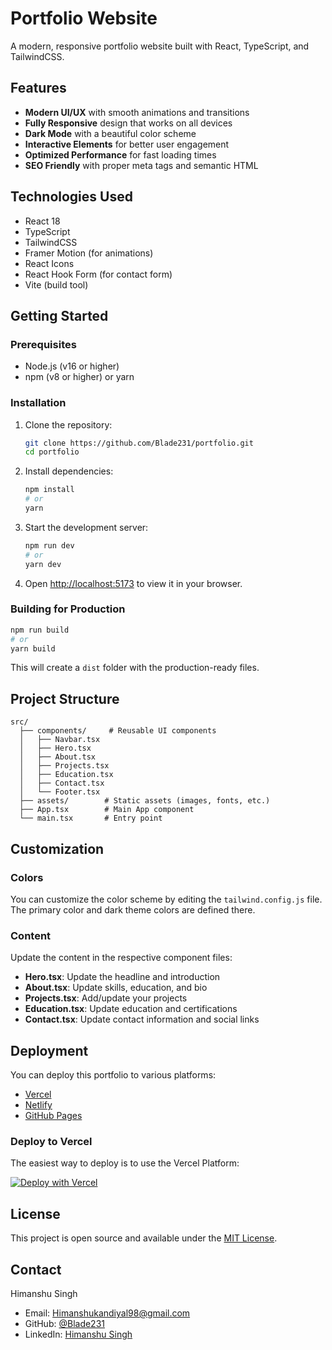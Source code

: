 # Portfolio Website

A modern, responsive portfolio website built with React, TypeScript, and TailwindCSS.

## Features

- **Modern UI/UX** with smooth animations and transitions
- **Fully Responsive** design that works on all devices
- **Dark Mode** with a beautiful color scheme
- **Interactive Elements** for better user engagement
- **Optimized Performance** for fast loading times
- **SEO Friendly** with proper meta tags and semantic HTML

## Technologies Used

- React 18
- TypeScript
- TailwindCSS
- Framer Motion (for animations)
- React Icons
- React Hook Form (for contact form)
- Vite (build tool)

## Getting Started

### Prerequisites

- Node.js (v16 or higher)
- npm (v8 or higher) or yarn

### Installation

1. Clone the repository:
   ```bash
   git clone https://github.com/Blade231/portfolio.git
   cd portfolio
   ```

2. Install dependencies:
   ```bash
   npm install
   # or
   yarn
   ```

3. Start the development server:
   ```bash
   npm run dev
   # or
   yarn dev
   ```

4. Open [http://localhost:5173](http://localhost:5173) to view it in your browser.

### Building for Production

```bash
npm run build
# or
yarn build
```

This will create a `dist` folder with the production-ready files.

## Project Structure

```
src/
  ├── components/     # Reusable UI components
  │   ├── Navbar.tsx
  │   ├── Hero.tsx
  │   ├── About.tsx
  │   ├── Projects.tsx
  │   ├── Education.tsx
  │   ├── Contact.tsx
  │   └── Footer.tsx
  ├── assets/        # Static assets (images, fonts, etc.)
  ├── App.tsx        # Main App component
  └── main.tsx       # Entry point
```

## Customization

### Colors

You can customize the color scheme by editing the `tailwind.config.js` file. The primary color and dark theme colors are defined there.

### Content

Update the content in the respective component files:

- **Hero.tsx**: Update the headline and introduction
- **About.tsx**: Update skills, education, and bio
- **Projects.tsx**: Add/update your projects
- **Education.tsx**: Update education and certifications
- **Contact.tsx**: Update contact information and social links

## Deployment

You can deploy this portfolio to various platforms:

- [Vercel](https://vercel.com/)
- [Netlify](https://www.netlify.com/)
- [GitHub Pages](https://pages.github.com/)

### Deploy to Vercel

The easiest way to deploy is to use the Vercel Platform:

[![Deploy with Vercel](https://vercel.com/button)](https://vercel.com/new/clone?repository-url=https%3A%2F%2Fgithub.com%2FBlade231%2Fportfolio)

## License

This project is open source and available under the [MIT License](LICENSE).

## Contact

Himanshu Singh

- Email: [Himanshukandiyal98@gmail.com](mailto:Himanshukandiyal98@gmail.com)
- GitHub: [@Blade231](https://github.com/Blade231)
- LinkedIn: [Himanshu Singh](https://www.linkedin.com/in/himanshu-singh-05a67926a/)
